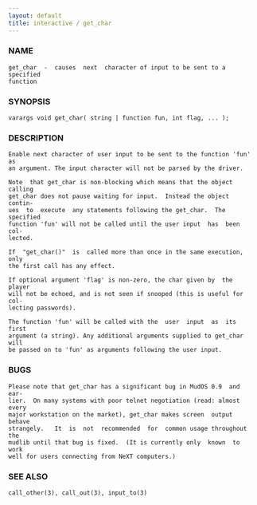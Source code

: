 ```yaml
---
layout: default
title: interactive / get_char
---
```


### NAME

    get_char  -  causes  next  character of input to be sent to a specified
    function

### SYNOPSIS

    varargs void get_char( string | function fun, int flag, ... );

### DESCRIPTION

    Enable next character of user input to be sent to the function 'fun' as
    an argument. The input character will not be parsed by the driver.

    Note  that get_char is non-blocking which means that the object calling
    get_char does not pause waiting for input.  Instead the object  contin‐
    ues  to  execute  any statements following the get_char.  The specified
    function 'fun' will not be called until the user input  has  been  col‐
    lected.

    If  "get_char()"  is  called more than once in the same execution, only
    the first call has any effect.

    If optional argument 'flag' is non-zero, the char given by  the  player
    will not be echoed, and is not seen if snooped (this is useful for col‐
    lecting passwords).

    The function 'fun' will be called with the  user  input  as  its  first
    argument (a string). Any additional arguments supplied to get_char will
    be passed on to 'fun' as arguments following the user input.

### BUGS

    Please note that get_char has a significant bug in MudOS 0.9  and  ear‐
    lier.  On many systems with poor telnet negotiation (read: almost every
    major workstation on the market), get_char makes screen  output  behave
    strangely.   It  is  not  recommended  for  common usage throughout the
    mudlib until that bug is fixed.  (It is currently only  known  to  work
    well for users connecting from NeXT computers.)

### SEE ALSO

    call_other(3), call_out(3), input_to(3)

